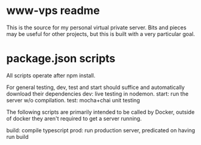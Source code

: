# www-vps readme
This is the source for my personal virtual private server. Bits and pieces may be useful for other projects, but this is built with a very particular goal.
# package.json scripts
All scripts operate after npm install.

For general testing, dev, test and start should suffice and automatically download their dependencies
dev: live testing in nodemon.
start: run the server w/o compilation.
test: mocha+chai unit testing

The following scripts are primarily intended to be called by Docker, outside of docker they aren't required to get a server running.

build: compile typescript
prod: run production server, predicated on having run build
<!--stackedit_data:
eyJoaXN0b3J5IjpbLTIwMDE4MDQzNDZdfQ==
-->